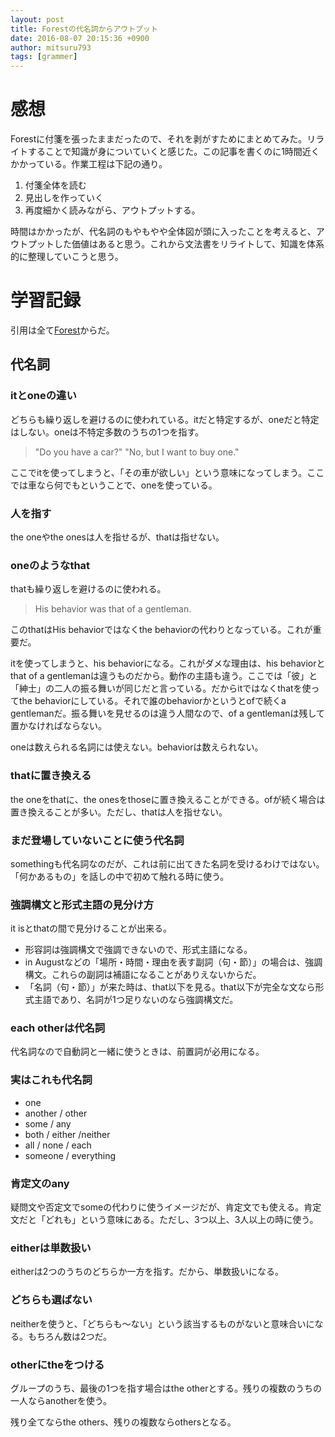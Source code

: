 ```yaml
---
layout: post
title: Forestの代名詞からアウトプット
date: 2016-08-07 20:15:36 +0900
author: mitsuru793
tags: [grammer]
---
```


# 感想

Forestに付箋を張ったままだったので、それを剥がすためにまとめてみた。リライトすることで知識が身についていくと感じた。この記事を書くのに1時間近くかかっている。作業工程は下記の通り。

1. 付箋全体を読む
2. 見出しを作っていく
3. 再度細かく読みながら、アウトプットする。

時間はかかったが、代名詞のもやもやや全体図が頭に入ったことを考えると、アウトプットした価値はあると思う。これから文法書をリライトして、知識を体系的に整理していこうと思う。

# 学習記録

引用は全て[Forest](https://www.amazon.co.jp/%E7%B7%8F%E5%90%88%E8%8B%B1%E8%AA%9EForest-6th-%E7%9F%B3%E9%BB%92-%E6%98%AD%E5%8D%9A/dp/4342010402/ref=sr_1_3?ie=UTF8&qid=1470568505&sr=8-3&keywords=forest)からだ。

## 代名詞

### itとoneの違い

どちらも繰り返しを避けるのに使われている。itだと特定するが、oneだと特定はしない。oneは不特定多数のうちの1つを指す。

> "Do you have a car?" "No, but I want to buy one."

ここでitを使ってしまうと、「その車が欲しい」という意味になってしまう。ここでは車なら何でもということで、oneを使っている。

### 人を指す

the oneやthe onesは人を指せるが、thatは指せない。

### oneのようなthat

thatも繰り返しを避けるのに使われる。

> His behavior was that of a gentleman.

このthatはHis behaviorではなくthe behaviorの代わりとなっている。これが重要だ。

itを使ってしまうと、his behaviorになる。これがダメな理由は、his behaviorとthat of a gentlemanは違うものだから。動作の主語も違う。ここでは「彼」と「紳士」の二人の振る舞いが同じだと言っている。だからitではなくthatを使ってthe behaviorにしている。それで誰のbehaviorかというとofで続くa gentlemanだ。振る舞いを見せるのは違う人間なので、of a gentlemanは残して置かなければならない。

oneは数えられる名詞には使えない。behaviorは数えられない。

### thatに置き換える

the oneをthatに、the onesをthoseに置き換えることができる。ofが続く場合は置き換えることが多い。ただし、thatは人を指せない。

### まだ登場していないことに使う代名詞

somethingも代名詞なのだが、これは前に出てきた名詞を受けるわけではない。「何かあるもの」を話しの中で初めて触れる時に使う。

### 強調構文と形式主語の見分け方

it isとthatの間で見分けることが出来る。

* 形容詞は強調構文で強調できないので、形式主語になる。
* in Augustなどの「場所・時間・理由を表す副詞（句・節）」の場合は、強調構文。これらの副詞は補語になることがありえないからだ。
* 「名詞（句・節）」が来た時は、that以下を見る。that以下が完全な文なら形式主語であり、名詞が1つ足りないのなら強調構文だ。

### each otherは代名詞

代名詞なので自動詞と一緒に使うときは、前置詞が必用になる。

### 実はこれも代名詞

* one
* another / other
* some / any
* both / either /neither
* all / none / each
* someone / everything

### 肯定文のany

疑問文や否定文でsomeの代わりに使うイメージだが、肯定文でも使える。肯定文だと「どれも」という意味にある。ただし、3つ以上、3人以上の時に使う。

### eitherは単数扱い

eitherは2つのうちのどちらか一方を指す。だから、単数扱いになる。

### どちらも選ばない

neitherを使うと、「どちらも〜ない」という該当するものがないと意味合いになる。もちろん数は2つだ。

### otherにtheをつける

グループのうち、最後の1つを指す場合はthe otherとする。残りの複数のうちの一人ならanotherを使う。

残り全てならthe others、残りの複数ならothersとなる。
